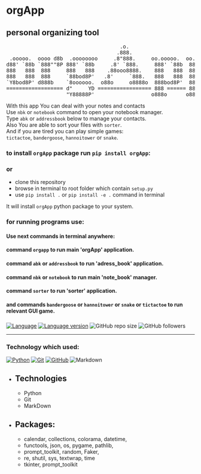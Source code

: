 # orgApp
## personal organizing tool

<pre>
                                    .o.                             
                                   .888.                            
 .ooooo.  oooo d8b  .oooooooo     .8"888.     oo.ooooo.  oo.ooooo.  
d88' `88b `888""8P 888' `88b     .8' `888.     888' `88b  888' `88b 
888   888  888     888   888    .88ooo8888.    888   888  888   888 
888   888  888     `88bod8P'   .8'     `888.   888   888  888   888 
`Y8bod8P' d888b    `8oooooo.  o88o     o8888o  888bod8P'  888bod8P' 
================== d"     YD ================= 888 ====== 888 ===== 
                   "Y88888P'                  o888o      o888o      
</pre>
With this app You can deal with your notes and contacts  
Use `nbk` or `notebook` command to open your notebook manager.<br>
Type `abk` or `addressbook` below to manage your contacts.<br>
Also You are able to sort your files with `sorter`.<br>
And if you are tired you can play simple games:<br>
`tictactoe`, `bandergoose`, `hannoitower` or `snake`.<br>

### to install `orgApp` package run `pip install orgApp`:<br> 
### or
* clone this repository
* browse in terminal to root folder which contain `setup.py`
* use `pip install .` or `pip install -e .` command in terminal

It will install `orgApp` python package to your system.


### for running programs use:

#### Use next commands in terminal anywhere:

#### command `orgapp` to run main 'orgApp' application.

#### command `abk` or `addressbook` to run 'adress_book' application.

#### command `nbk` or `notebook` to run main 'note_book' manager.

#### command `sorter` to run 'sorter' application.

#### and commands `bandergoose` or `hannoitower` or `snake` or `tictactoe` to run relevant GUI game.


###

[![Language](https://img.shields.io/badge/language-python-blue?&style=plastic)](https://www.python.org)
[![Language version](https://img.shields.io/badge/version-3.10-red?&style=plastic)](https://www.python.org/downloads/)
![GitHub repo size](https://img.shields.io/badge/repo%20size-340%20kB-pink?&style=plastic)
![GitHub followers](https://img.shields.io/github/followers/Vskesha?style=plastic)


---

### Technology which used:
[![Python](https://img.shields.io/badge/python-3670A0?style=for-the-badge&logo=python&logoColor=ffdd54)](https://www.python.org)
[![Git](https://img.shields.io/badge/git-%23F05033.svg?style=for-the-badge&logo=git&logoColor=white)](https://git-scm.com/)
[![GitHub](https://img.shields.io/badge/github-%23121011.svg?style=for-the-badge&logo=github&logoColor=white)](https://github.com/)
![Markdown](https://img.shields.io/badge/markdown-%23000000.svg?style=for-the-badge&logo=markdown&logoColor=white)


- Technologies
  -
  - Python
  - Git
  - MarkDown

- Packages: 
  - 
  - calendar, collections, colorama, datetime,
  - functools, json, os, pygame, pathlib,
  - prompt_toolkit, random, Faker,
  - re, shutil, sys, textwrap, time
  - tkinter, prompt_toolkit